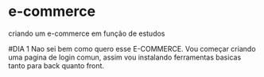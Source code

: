 # e-commerce
criando um e-commerce em função de estudos

#DIA 1
Nao sei bem como quero esse E-COMMERCE. Vou começar criando uma pagina de login comun, assim vou instalando ferramentas basicas tanto para back quanto front.
